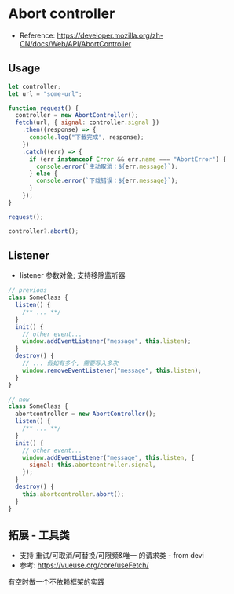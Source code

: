 # Abort controller

- Reference: https://developer.mozilla.org/zh-CN/docs/Web/API/AbortController

## Usage

```js
let controller;
let url = "some-url";

function request() {
  controller = new AbortController();
  fetch(url, { signal: controller.signal })
    .then((response) => {
      console.log("下载完成", response);
    })
    .catch((err) => {
      if (err instanceof Error && err.name === "AbortError") {
        console.error(`主动取消：${err.message}`);
      } else {
        console.error(`下载错误：${err.message}`);
      }
    });
}

request();

controller?.abort();
```

## Listener

- listener 参数对象; 支持移除监听器

```js
// previous
class SomeClass {
  listen() {
    /** ... **/
  }
  init() {
    // other event...
    window.addEventListener("message", this.listen);
  }
  destroy() {
    // ... 假如有多个, 需要写入多次
    window.removeEventListener("message", this.listen);
  }
}

// now
class SomeClass {
  abortcontroller = new AbortController();
  listen() {
    /** ... **/
  }
  init() {
    // other event...
    window.addEventListener("message", this.listen, {
      signal: this.abortcontroller.signal,
    });
  }
  destroy() {
    this.abortcontroller.abort();
  }
}
```

## 拓展 - 工具类

- 支持 重试/可取消/可替换/可限频&唯一 的请求类 - from devi
- 参考: https://vueuse.org/core/useFetch/

有空时做一个不依赖框架的实践
